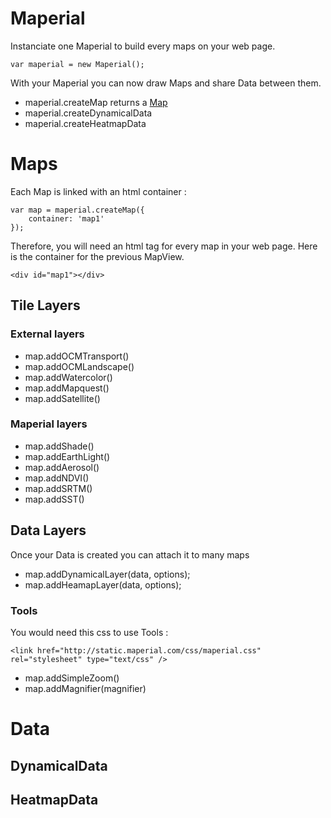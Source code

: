 
# Maperial
Instanciate one Maperial to build every maps on your web page.
```
var maperial = new Maperial();
```
With your Maperial you can now draw Maps and share Data between them.

 - maperial.createMap
  returns a [Map](#maps)
 - maperial.createDynamicalData
 - maperial.createHeatmapData

# Maps

Each Map is linked with an html container :
```
var map = maperial.createMap({
    container: 'map1'
});
```

Therefore, you will need an html tag for every map in your web page. Here is
the container for the previous MapView.
```
<div id="map1"></div>
```

## Tile Layers

### External layers
- map.addOCMTransport()
- map.addOCMLandscape()
- map.addWatercolor()
- map.addMapquest()
- map.addSatellite()

### Maperial layers
- map.addShade()
- map.addEarthLight()
- map.addAerosol()
- map.addNDVI()
- map.addSRTM()
- map.addSST()

## Data Layers
Once your Data is created you can attach it to many maps
- map.addDynamicalLayer(data, options);
- map.addHeamapLayer(data, options);

### Tools
You would need this css to use Tools :
```
<link href="http://static.maperial.com/css/maperial.css" rel="stylesheet" type="text/css" />
```
- map.addSimpleZoom()
- map.addMagnifier(magnifier)


# Data
## DynamicalData
## HeatmapData
